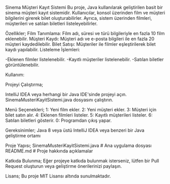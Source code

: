 Sinema Müşteri Kayıt Sistemi
Bu proje, Java kullanılarak geliştirilen basit bir sinema müşteri kayıt sistemidir. Kullanıcılar, konsol üzerinden film ve müşteri bilgilerini girerek bilet oluşturabilirler. Ayrıca, sistem üzerinden filmleri, müşterileri ve satılan biletleri listeleyebilirler.

Özellikler;
Film Tanımlama: Film adı, süresi ve türü bilgileriyle en fazla 10 film eklenebilir.
Müşteri Kaydı: Müşteri adı ve e-posta bilgileri ile en fazla 20 müşteri kaydedilebilir.
Bilet Satışı: Müşteriler ile filmler eşleştirilerek bilet kaydı yapılabilir.
Listeleme İşlemleri:

-Eklenen filmler listelenebilir.
-Kayıtlı müşteriler listelenebilir.
-Satılan biletler görüntülenebilir.

Kullanım:

Projeyi Çalıştırma;

IntelliJ IDEA veya herhangi bir Java IDE'sinde projeyi açın.
SinemaMusteriKayitSistemi.java dosyasını çalıştırın.

Menü Seçenekleri;
1: Yeni film ekler.
2: Yeni müşteri ekler.
3: Müşteri için bilet satın alır.
4: Eklenen filmleri listeler.
5: Kayıtlı müşterileri listeler.
6: Satılan biletleri gösterir.
0: Programdan çıkış yapar.

Gereksinimler;
Java 8 veya üstü
IntelliJ IDEA veya benzeri bir Java geliştirme ortamı

Proje Yapısı;
SinemaMusteriKayitSistemi.java   # Ana uygulama dosyası
README.md                        # Proje hakkında açıklamalar

Katkıda Bulunma;
Eğer projeye katkıda bulunmak isterseniz, lütfen bir Pull Request oluşturun veya geliştirme önerilerinizi paylaşın.

Lisans;
Bu proje MIT Lisansı altında sunulmaktadır.
